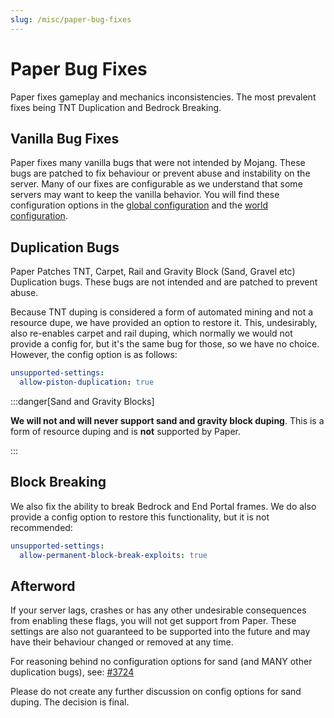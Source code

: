 ```yaml
---
slug: /misc/paper-bug-fixes
---
```


# Paper Bug Fixes

Paper fixes gameplay and mechanics inconsistencies. The most prevalent fixes being TNT Duplication and Bedrock Breaking.

## Vanilla Bug Fixes

Paper fixes many vanilla bugs that were not intended by Mojang. These bugs are patched to fix behaviour or prevent abuse and
instability on the server. Many of our fixes are configurable as we understand that some servers may want to keep the
vanilla behavior. You will find these configuration options in the [global configuration](/docs/paper/admin/reference/configuration/global-configuration.mdx)
and the [world configuration](/docs/paper/admin/reference/configuration/world-configuration.mdx).

## Duplication Bugs

Paper Patches TNT, Carpet, Rail and Gravity Block (Sand, Gravel etc) Duplication bugs. These bugs are not intended and 
are patched to prevent abuse.

Because TNT duping is considered a form of automated mining and not a resource dupe, we have provided an option to 
restore it. This, undesirably, also re-enables carpet and rail duping, which normally we would not provide a config for, 
but it's the same bug for those, so we have no choice. However, the config option is as follows:

```yaml
unsupported-settings:
  allow-piston-duplication: true
```

:::danger[Sand and Gravity Blocks]

**We will not and will never support sand and gravity block duping**. This is a form of resource duping and is **not** supported by Paper.

:::

## Block Breaking

We also fix the ability to break Bedrock and End Portal frames. We do also provide a config option to restore this
functionality, but it is not recommended:
```yaml
unsupported-settings:
  allow-permanent-block-break-exploits: true
```

## Afterword

If your server lags, crashes or has any other undesirable consequences from enabling these flags, you will not get support from Paper.
These settings are also not guaranteed to be supported into the future and may have their behaviour changed or removed at any time.

For reasoning behind no configuration options for sand (and MANY other duplication bugs), see: 
[#3724](https://github.com/PaperMC/Paper/issues/3724)

Please do not create any further discussion on config options for sand duping. The decision is final.
